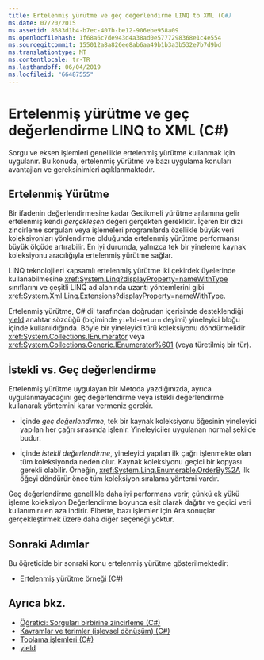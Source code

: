 ```yaml
---
title: Ertelenmiş yürütme ve geç değerlendirme LINQ to XML (C#)
ms.date: 07/20/2015
ms.assetid: 8683d1b4-b7ec-407b-be12-906ebe958a09
ms.openlocfilehash: 1f68a6c7de943d4a38ad0e5777298368e1c4e554
ms.sourcegitcommit: 155012a8a826ee8ab6aa49b1b3a3b532e7b7d9bd
ms.translationtype: MT
ms.contentlocale: tr-TR
ms.lasthandoff: 06/04/2019
ms.locfileid: "66487555"
---
```

# <a name="deferred-execution-and-lazy-evaluation-in-linq-to-xml-c"></a>Ertelenmiş yürütme ve geç değerlendirme LINQ to XML (C#)
Sorgu ve eksen işlemleri genellikle ertelenmiş yürütme kullanmak için uygulanır. Bu konuda, ertelenmiş yürütme ve bazı uygulama konuları avantajları ve gereksinimleri açıklanmaktadır.  
  
## <a name="deferred-execution"></a>Ertelenmiş Yürütme  
 Bir ifadenin değerlendirmesine kadar Gecikmeli yürütme anlamına gelir ertelenmiş kendi *gerçekleşen* değeri gerçekten gereklidir. İçeren bir dizi zincirleme sorguları veya işlemeleri programlarda özellikle büyük veri koleksiyonları yönlendirme olduğunda ertelenmiş yürütme performansı büyük ölçüde artırabilir. En iyi durumda, yalnızca tek bir yineleme kaynak koleksiyonu aracılığıyla ertelenmiş yürütme sağlar.  
  
 LINQ teknolojileri kapsamlı ertelenmiş yürütme iki çekirdek üyelerinde kullanabilmesine <xref:System.Linq?displayProperty=nameWithType> sınıflarını ve çeşitli LINQ ad alanında uzantı yöntemlerini gibi <xref:System.Xml.Linq.Extensions?displayProperty=nameWithType>.  
  
 Ertelenmiş yürütme, C# dil tarafından doğrudan içerisinde desteklendiği [yield](../../../../csharp/language-reference/keywords/yield.md) anahtar sözcüğü (biçiminde `yield-return` deyimi) yineleyici bloğu içinde kullanıldığında. Böyle bir yineleyici türü koleksiyonu döndürmelidir <xref:System.Collections.IEnumerator> veya <xref:System.Collections.Generic.IEnumerator%601> (veya türetilmiş bir tür).  
  
## <a name="eager-vs-lazy-evaluation"></a>İstekli vs. Geç değerlendirme  
 Ertelenmiş yürütme uygulayan bir Metoda yazdığınızda, ayrıca uygulanmayacağını geç değerlendirme veya istekli değerlendirme kullanarak yöntemini karar vermeniz gerekir.  
  
- İçinde *geç değerlendirme*, tek bir kaynak koleksiyonu öğesinin yineleyici yapılan her çağrı sırasında işlenir. Yineleyiciler uygulanan normal şekilde budur.  
  
- İçinde *istekli değerlendirme*, yineleyici yapılan ilk çağrı işlenmekte olan tüm koleksiyonda neden olur. Kaynak koleksiyonu geçici bir kopyası gerekli olabilir. Örneğin, <xref:System.Linq.Enumerable.OrderBy%2A> ilk öğeyi döndürür önce tüm koleksiyon sıralama yöntemi vardır.  
  
 Geç değerlendirme genellikle daha iyi performans verir, çünkü ek yükü işleme koleksiyon Değerlendirme boyunca eşit olarak dağıtır ve geçici veri kullanımını en aza indirir. Elbette, bazı işlemler için Ara sonuçlar gerçekleştirmek üzere daha diğer seçeneği yoktur.  
  
## <a name="next-steps"></a>Sonraki Adımlar  
 Bu öğreticide bir sonraki konu ertelenmiş yürütme gösterilmektedir:  
  
- [Ertelenmiş yürütme örneği (C#)](../../../../csharp/programming-guide/concepts/linq/deferred-execution-example.md)  
  
## <a name="see-also"></a>Ayrıca bkz.

- [Öğretici: Sorguları birbirine zincirleme (C#)](../../../../csharp/programming-guide/concepts/linq/deferred-execution-and-lazy-evaluation-in-linq-to-xml.md)
- [Kavramlar ve terimler (işlevsel dönüşüm) (C#)](../../../../csharp/programming-guide/concepts/linq/concepts-and-terminology-functional-transformation.md)
- [Toplama işlemleri (C#)](../../../../csharp/programming-guide/concepts/linq/aggregation-operations.md)
- [yield](../../../../csharp/language-reference/keywords/yield.md)
